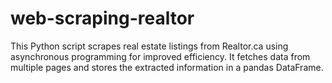 # web-scraping-realtor
This Python script scrapes real estate listings from Realtor.ca using asynchronous programming for improved efficiency. It fetches data from multiple pages and stores the extracted information in a pandas DataFrame.
